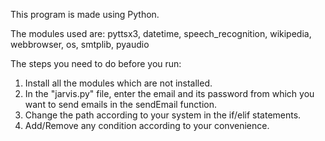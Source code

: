 This program is made using Python.

The modules used are:
 pyttsx3,
 datetime,
 speech_recognition,
 wikipedia,
 webbrowser,
 os,
 smtplib,
 pyaudio

 The steps you need to do before you run:
 1. Install all the modules which are not installed.
 2. In the "jarvis.py" file, enter the email and its password from which you want to send emails in the sendEmail function.
 3. Change the path according to your system  in the if/elif statements.
 4. Add/Remove any condition according to your convenience.